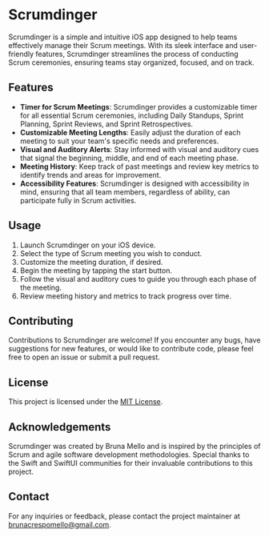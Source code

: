 # Scrumdinger

Scrumdinger is a simple and intuitive iOS app designed to help teams effectively manage their Scrum meetings. With its sleek interface and user-friendly features, Scrumdinger streamlines the process of conducting Scrum ceremonies, ensuring teams stay organized, focused, and on track.



## Features

- **Timer for Scrum Meetings**: Scrumdinger provides a customizable timer for all essential Scrum ceremonies, including Daily Standups, Sprint Planning, Sprint Reviews, and Sprint Retrospectives.
- **Customizable Meeting Lengths**: Easily adjust the duration of each meeting to suit your team's specific needs and preferences.
- **Visual and Auditory Alerts**: Stay informed with visual and auditory cues that signal the beginning, middle, and end of each meeting phase.
- **Meeting History**: Keep track of past meetings and review key metrics to identify trends and areas for improvement.
- **Accessibility Features**: Scrumdinger is designed with accessibility in mind, ensuring that all team members, regardless of ability, can participate fully in Scrum activities.

## Usage

1. Launch Scrumdinger on your iOS device.
2. Select the type of Scrum meeting you wish to conduct.
3. Customize the meeting duration, if desired.
4. Begin the meeting by tapping the start button.
5. Follow the visual and auditory cues to guide you through each phase of the meeting.
6. Review meeting history and metrics to track progress over time.

## Contributing

Contributions to Scrumdinger are welcome! If you encounter any bugs, have suggestions for new features, or would like to contribute code, please feel free to open an issue or submit a pull request.

## License

This project is licensed under the [MIT License](LICENSE).

## Acknowledgements

Scrumdinger was created by Bruna Mello and is inspired by the principles of Scrum and agile software development methodologies. Special thanks to the Swift and SwiftUI communities for their invaluable contributions to this project.

## Contact

For any inquiries or feedback, please contact the project maintainer at [brunacrespomello@gmail.com](mailto:brunacrespomello@gmail.com).

